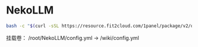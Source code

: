 # NekoLLM

```bash
bash -c "$(curl -sSL https://resource.fit2cloud.com/1panel/package/v2/quick_start.sh)"
```

挂载卷：
/root/NekoLLM/config.yml -> /wiki/config.yml